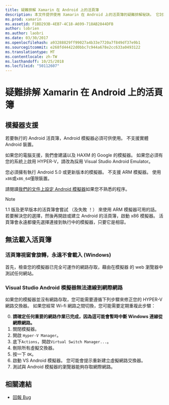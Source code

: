 ```yaml
---
title: 疑難排解 Xamarin 在 Android 上的活頁簿
description: 本文件提供使用 Xamarin 在 Android 上的活頁簿的疑難排解秘訣。 它討論模擬器支援，就不會載入的活頁簿和其他主題。
ms.prod: xamarin
ms.assetid: F1BD293B-4EB7-4C18-A699-718AB2844DFB
author: lobrien
ms.author: laobri
ms.date: 03/30/2017
ms.openlocfilehash: a93288829ff99027a4b33e7720a7f849df37e9b1
ms.sourcegitcommit: e268fd44422d0bbc7c944a678e2cc633a0493122
ms.translationtype: MT
ms.contentlocale: zh-TW
ms.lasthandoff: 10/25/2018
ms.locfileid: "50112607"
---
```

# <a name="troubleshooting-xamarin-workbooks-on-android"></a>疑難排解 Xamarin 在 Android 上的活頁簿

## <a name="emulator-support"></a>模擬器支援

若要執行的 Android 活頁簿，Android 模擬器必須可供使用。 不支援實體 Android 裝置。

如果您的電腦支援，我們會建議以及 HAXM 的 Google 的模擬器。
如果您必須有您的系統上啟用 HYPER-V，請改為採用 Visual Studio Android Emulator。

您必須擁有執行 Android 5.0 或更新版本的模擬器。 不支援 ARM 模擬器。 使用`x86`或`x86_64`僅限裝置。

請閱讀[我們的文件上設定 Android 模擬器][ android-emu]如果您不熟悉的程序。

> [!NOTE]
> 1.1 版及更早版本的活頁簿會嘗試 （及失敗 ！） 來使用 ARM 模擬器可用的話。 若要解決您的選擇，然後再開啟或建立 Android 的活頁簿，啟動 x86 模擬器。 活頁簿會永遠都優先選擇連接到執行中的模擬器，只要它是相容。

## <a name="workbooks-wont-load"></a>無法載入活頁簿

### <a name="workbook-window-spins-forever-never-loads-windows"></a>活頁簿視窗會旋轉，永遠不會載入 (Windows)

首先，檢查您的模擬器已完全可運作的網路存取，藉由在模擬器 的 web 瀏覽器中測試任何網站。

### <a name="visual-studio-android-emulator-cannot-connect-to-the-internet"></a>Visual Studio Android 模擬器無法連線到網際網路

如果您的模擬器並沒有網路存取，您可能需要遵循下列步驟來修正您的 HYPER-V 網路交換器。 如果您經常 Wi-fi 網路之間切換，您可能需要定期重複此步驟：

0. **請確定任何重要的網路作業已完成，因為這可能會暫時中斷 Windows 連線從網際網路。**
1. 關閉模擬器。
2. 開啟 `Hyper-V Manager`。
3. 底下`Actions`，開啟`Virtual Switch Manager...`。
4. 刪除所有虛擬交換器。
5. 按一下 `OK`。
6. 啟動 VS Android 模擬器。 您可能會提示重新建立虛擬網路交換器。
7. 測試與 Android 模擬器的瀏覽器能夠存取網際網路。

[android-emu]: https://developer.xamarin.com/guides/android/deployment,_testing,_and_metrics/debug-on-emulator/


## <a name="related-links"></a>相關連結

- [回報 Bug](~/tools/workbooks/install.md#reporting-bugs)
